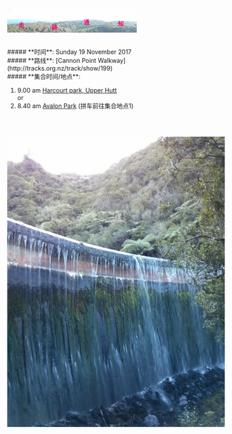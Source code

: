 ![skyline](_images/skyline2.png)

<br/>
##### **时间**: Sunday 19 November 2017
<br/>
##### **路线**: [Cannon Point Walkway](http://tracks.org.nz/track/show/199)

<br/>
##### **集合时间/地点**:

 1. 9.00 am [Harcourt park, Upper Hutt](https://www.google.co.nz/maps/place/41%C2%B006'14.1%22S+175%C2%B005'35.3%22E/@-41.1039167,175.0909502,17z/data=!3m1!4b1!4m5!3m4!1s0x0:0x0!8m2!3d-41.1039167!4d175.0931389)
<br/> or <br/>
 2.  8.40 am  [Avalon Park](https://www.google.co.nz/maps/place/41%C2%B011'40.7%22S+174%C2%B055'57.4%22E/@-41.194647,174.930412,17z/data=!3m1!4b1!4m2!3m1!1s0x0:0x0?shorturl=1) (拼车前往集合地点1)


<br/><br/>


![canon_point2](_images/canon_point2.jpg)
